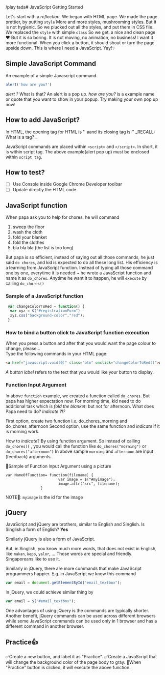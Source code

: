 /play tada# JavaScript Getting Started

Let's start with a _reflection_.
We began with HTML page.
We made the page prettier, by putting `style`
More and more styles, mushrooming styles.
But it is not hygienic. So we plucked out all the styles, and put them in CSS file.
We replaced the `style` with simple `class`
So we get, a nice and clean page :heart:
But it is so boring. It is not moving, no animation, no business!
I want it more functional. When you click a button, it should shout or turn the page upside down.
This is where I need a JavaScript. Yay!:sparkles:



## Simple JavaScript Command
An example of a simple Javascript command.

```javascript
alert('how are you?')
```

_alert ?_ What is that? An alert is a pop up. _how are you?_ is a example name or quote that you want to show in your popup.
Try making your own pop up now!

## How to add JavaScript?
In HTML, the opening tag for HTML is '<html>' aand its closing tag is '</html>'
_RECALL: What is a tag? _

JavaScript commands are placed within `<script>` and `</script>`. In short, it is within script tag.
The above example(alert pop up) must be enclosed within `script tag`. 

## How to test?
- [ ] Use Console inside Google Chrome Developer toolbar
- [ ] Update directly the HTML code

## JavaScript function
When papa ask you to help for chores, he will command

1. sweep the floor
2. wash the cloth
3. fold your blanket
4. fold the clothes
5. bla bla bla (the list is too long)

But papa is so efficient, instead of saying out all those commands, he just said `do chores`, and kid is expected to do all these long list.
His efficiency is a learning from JavaScript function. Instead of typing all those command one by one, everytime it is needed ~ he wrote a JavaScript function and name it as `do_chores`. Anytime he want it to happen, he will `execute` by calling `do_chores()` 

### Sample of a JavaScript function 
``` javascript
 var changeColorToRed = function() {
  var xyz = $("#registrationForm")
  xyz.css("background-color","red");
 } 
```

### How to bind a button click to JavaScript function execution
When you press a button and after that you would want the page colour to change, please...  
 Type the following commands in your HTML page:
 
 ```html
 <a href="javascript:void(0)" class="btn" onclick="changeColorToRed()">A button label</a> 
 
 ```
 
 _A button label_ refers to the text that you would like your button to display. 

### Function Input Argument
In above `function` example, we created a function called `do_chores`.
But papa has higher expectation now. For morning time, kid need to do additional task which is _fold the blanket_; but not for afternoon.
What does Papa need to do?
_Indicate ?!?_

First option, create two function i.e. do_chores_morning and do_chores_afternoon
Second option, use the same function and _indicate_ if it is morning work.

How to _indicate_? By using function argument.
So instead of calling `do_chores()` , you would call the function like `do_chores("morning")` or `do_chores("afternoon")`
In above sample `morning` and `afternoon` are input (feedback) arguments.

:memo:Sample of Function Input Argument using a picture
```
var NameOfFunction= function(filename) {
                        var image = $("#myimage");
                        image.attr("src", filename);
                }
```
NOTE:bookmark:: `myimage` is the id for the image
## jQuery
JavaScript and jQuery are brothers, similar to English and Singlish.
Is Singlish a form of English?
__Yes__

Similarly jQuery is also a form of JavaScript.

But, in Singlish, you know much more words, that does not exist in English, like `makan`, `kepo`, `yalor`, ... Those words are special and friendly. Singaporeans like to use it.

Similarly in jQuery, there are more commands that make JavaScript programmers happier.
E.g. in JavaScript we know this command
``` javascript
var email = document.getElementById("email_textbox");
```
In jQuery, we could achieve similar thing by
``` javascript
var email = $("#email_textbox");
```

One advantages of using jQuery is the commands are typically shorter. Another benefit, jQuery commands can be used across different browsers while some JavaScript commands can be used only in 1 browser and has a different command in another browser.

## Practice:+1:
:white_check_mark:Create a new button, and label it as "Practice".
:white_check_mark:Create a JavaScript that will change the background color of the page body to gray.
:memo:When "Practice" button is clicked, it will execute the above function.



